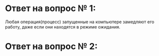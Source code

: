# Ответ на вопрос № 1:
Любая операция(процесс) запущенные на компьютере замедляют его работу, даже если они находятся в режиме ожидания.

# Ответ на вопрос № 2:
